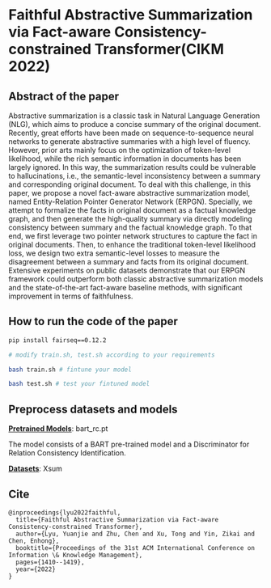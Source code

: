 # Faithful Abstractive Summarization via Fact-aware Consistency-constrained Transformer(CIKM 2022)

## Abstract of the paper
Abstractive summarization is a classic task in Natural Language Generation (NLG), which aims to produce a concise summary of the original document. Recently, great efforts have been made on sequence-to-sequence neural networks to generate abstractive summaries with a high level of fluency. However, prior arts mainly focus on the optimization of token-level likelihood, while the rich semantic information in documents has been largely ignored. In this way, the summarization results could be vulnerable to hallucinations, i.e., the semantic-level inconsistency between a summary and corresponding original document. To deal with this challenge, in this paper, we propose a novel fact-aware abstractive summarization model, named Entity-Relation Pointer Generator Network (ERPGN). Specially, we attempt to formalize the facts in original document as a factual knowledge graph, and then generate the high-quality summary via directly modeling consistency between summary and the factual knowledge graph. To that end, we first leverage two pointer network structures to capture the fact in original documents. Then, to enhance the traditional token-level likelihood loss, we design two extra semantic-level losses to measure the disagreement between a summary and facts from its original document. Extensive experiments on public datasets demonstrate that our ERPGN framework could outperform both classic abstractive summarization models and the state-of-the-art fact-aware baseline methods, with significant improvement in terms of faithfulness.


## How to run the code of the paper
```bash
pip install fairseq==0.12.2

# modify train.sh, test.sh according to your requirements

bash train.sh # fintune your model

bash test.sh # test your fintuned model
```

## Preprocess datasets and models

[**Pretrained Models**](https://drive.google.com/drive/u/0/folders/1gdXsWamuYtOHZhMVZVHwPviIeR--r8yr): bart_rc.pt 

The model consists of a BART pre-trained model and a Discriminator for Relation Consistency Identification.

[**Datasets**](https://drive.google.com/drive/u/0/folders/1gdXsWamuYtOHZhMVZVHwPviIeR--r8yr): Xsum


## Cite
```
@inproceedings{lyu2022faithful,
  title={Faithful Abstractive Summarization via Fact-aware Consistency-constrained Transformer},
  author={Lyu, Yuanjie and Zhu, Chen and Xu, Tong and Yin, Zikai and Chen, Enhong},
  booktitle={Proceedings of the 31st ACM International Conference on Information \& Knowledge Management},
  pages={1410--1419},
  year={2022}
}
```

